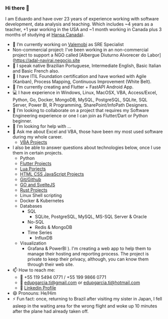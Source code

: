 ### Hi there 👋

I am Eduardo and have over 23 years of experience working with software development, data analysis and teaching. Which includes ~4 years as a teacher, +1 year working in the USA and ~1 month working in Canada plus 3 months of studying at [Hansa Canada](https://hansacanada.com/home/)).

- 🔭 I’m currently working on [Valemobi](https://www.valemobi.com.br/) as SRE Specialist
- Non-commercial project: I've been working in an non-commercial project to support a NGO called [Albergue Diuturno Alvorecer do Labor](https://adal-navirai.negocio.site
- :loudspeaker: I speak native Brazilian Portuguese, Intermediate English, Basic Italian and Basic French also.
- :scroll: I have ITIL Foundation certification and have worked with Agile (Kanban), Process Mapping, Continuous Improvement (White Belt).
- 🌱 I’m currently creating and Flutter + FastAPI Android App.
- :computer: I have experience in Windows, Linux, MacOSX, VBA, Access/Excel, Python, Go, Docker, MongoDB, MySQL, PostgreSQL, SQLite, SQL Server,  Power BI, R Programming, SharePoint/InfoPath Designers.
- 👯 I’m looking to collaborate on a project that requires my Software Engineering experience or one I can join as Flutter/Dart or Python beginner.
- 🤔 I’m looking for help with ...
- 💬 Ask me about Excel and VBA, those have been my most used software during my whole career.
  - [VBA Projects](https://github.com/edupgarcia/vba-projects)
- I also be able to answer questions about technologies below, once I use them in certain projects.
  - Python
  - [Flutter Projects](https://github.com/edupgarcia/flutter-projects)
  - [Lua Porjects](https://github.com/edupgarcia/lua-projects)
  - [HTML CSS JavaScript Projects](https://github.com/edupgarcia/rocketseat)
  - [Git/Github](https://github.com/edupgarcia/stack-skills)
  - [GO and SvelteJS](https://github.com/edupgarcia/svelte-3)
  - [Rust Projects](https://github.com/edupgarcia/rust-projects)
  - Linux Shell scripting
  - Docker & Kubernetes
  - Databases
    - SQL
        - SQLite, PostgreSQL, MySQL, MS-SQL Server & Oracle
    - No-SQL
        - Redis & MongoDB
    - Time Series
        - InfluxDB
  - Visualization
    - Grafana & PowerBI
). I'm creating a web app to help them to manage their hosting and reporting process.
  The project is private to keep their privacy, although, you can know them through their web site.
- 📫 How to reach me: 
  - :iphone: +55 119 5494 0771 / +55 199 9866 0771
  - :email: edupgarcia.ti@gmail.com or edupgarcia.ti@hotmail.com
  - :link: [Linkedin Profile](https://linkedin.com/in/eduardopereiragarcia)
- 😄 Pronouns: He/Him
- ⚡ Fun fact: once, returning to Brazil after visiting my sister in Japan, I fell asleep in the waiting area for the wrong flight and woke up 10 minutes after the plane had already taken off.
